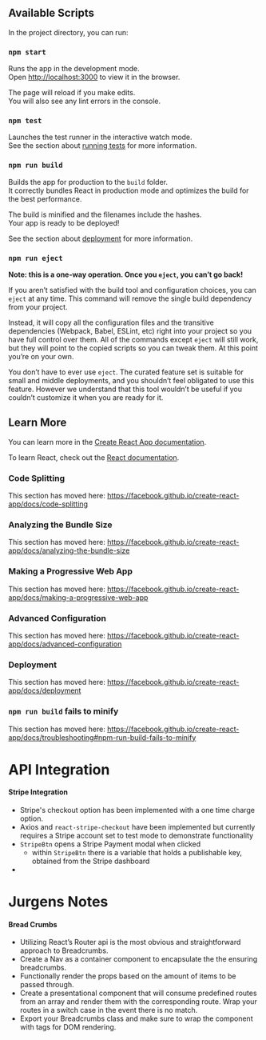 
## Available Scripts

In the project directory, you can run:

### `npm start`

Runs the app in the development mode.<br>
Open [http://localhost:3000](http://localhost:3000) to view it in the browser.

The page will reload if you make edits.<br>
You will also see any lint errors in the console.

### `npm test`

Launches the test runner in the interactive watch mode.<br>
See the section about [running tests](https://facebook.github.io/create-react-app/docs/running-tests) for more information.

### `npm run build`

Builds the app for production to the `build` folder.<br>
It correctly bundles React in production mode and optimizes the build for the best performance.

The build is minified and the filenames include the hashes.<br>
Your app is ready to be deployed!

See the section about [deployment](https://facebook.github.io/create-react-app/docs/deployment) for more information.

### `npm run eject`

**Note: this is a one-way operation. Once you `eject`, you can’t go back!**

If you aren’t satisfied with the build tool and configuration choices, you can `eject` at any time. This command will remove the single build dependency from your project.

Instead, it will copy all the configuration files and the transitive dependencies (Webpack, Babel, ESLint, etc) right into your project so you have full control over them. All of the commands except `eject` will still work, but they will point to the copied scripts so you can tweak them. At this point you’re on your own.

You don’t have to ever use `eject`. The curated feature set is suitable for small and middle deployments, and you shouldn’t feel obligated to use this feature. However we understand that this tool wouldn’t be useful if you couldn’t customize it when you are ready for it.

## Learn More

You can learn more in the [Create React App documentation](https://facebook.github.io/create-react-app/docs/getting-started).

To learn React, check out the [React documentation](https://reactjs.org/).

### Code Splitting

This section has moved here: https://facebook.github.io/create-react-app/docs/code-splitting

### Analyzing the Bundle Size

This section has moved here: https://facebook.github.io/create-react-app/docs/analyzing-the-bundle-size

### Making a Progressive Web App

This section has moved here: https://facebook.github.io/create-react-app/docs/making-a-progressive-web-app

### Advanced Configuration

This section has moved here: https://facebook.github.io/create-react-app/docs/advanced-configuration

### Deployment

This section has moved here: https://facebook.github.io/create-react-app/docs/deployment

### `npm run build` fails to minify

This section has moved here: https://facebook.github.io/create-react-app/docs/troubleshooting#npm-run-build-fails-to-minify



# API Integration
#### Stripe Integration

<!-- - For sufficing the ability of a user to checkout we chose Stripe’s Checkout integration. Functionally we went with posting a one time charge.
- You first need to set up a Stripe account and set your dashboard to test mode. You utilized ‘react-stripe-checkout’ and ‘axios’ to run the functionality.
- Next we created a functional component called stripeBtn.js that when clicked will open up the Stripe’s checkout modal.
- Within this class we create a variable to hold pur publishable key which is obtained from your Stripe dashboard.
- Our component returns a StripeCheckout element that comes ‘react-stripe-checkout’ with it’s props passed to customize the modal and other transactions details.
- The onToken function sends our card info to Stripe and returns a token object. It further also send the token and the amount to the backend in the body with an axios request to finish the transaction.
- We lastly import the component into our App.js -->


- Stripe's checkout option has been implemented with a one time charge option.
- Axios and `react-stripe-checkout` have been implemented but currently requires a Stripe account set to test mode to demonstrate functionality
- `StripeBtn` opens a Stripe Payment modal when clicked
  - within `StripeBtn` there is a variable that holds a publishable key, obtained from the Stripe dashboard
-


# Jurgens Notes

#### Bread Crumbs

- Utilizing React’s Router api is the most obvious and straightforward approach to Breadcrumbs.
- Create a Nav as a container component to encapsulate the the ensuring breadcrumbs.
- Functionally render the props based on the amount of items to be passed through.
- Create a presentational component that will consume predefined routes from an array and render them with the corresponding route. Wrap your routes in a switch case in the event there is no match.
- Export your Breadcrumbs class and make sure to wrap the <App/> component with <Router/> tags for DOM rendering.


